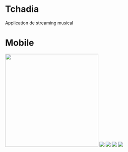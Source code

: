 # Tchadia
Application de streaming musical
# Mobile
<img src="screenshot/Screenshot_1614618898.png" width="300"/>
<img src="screenshot/Screenshot_1616254122.png"/>
<img src="screenshot/Screenshot_1616254133.png"/>
<img src="screenshot/Screenshot_1616254137.png"/>
<img src="screenshot/Screenshot_1616254202.png"/>
